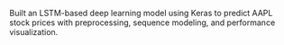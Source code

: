 Built an LSTM-based deep learning model using Keras to predict AAPL stock prices with preprocessing, sequence modeling, and performance visualization.
